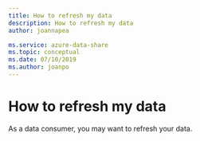 ```yaml
---
title: How to refresh my data 
description: How to refresh my data
author: joannapea

ms.service: azure-data-share
ms.topic: conceptual
ms.date: 07/10/2019
ms.author: joanpo
---
```

# How to refresh my data
As a data consumer, you may want to refresh your data. 